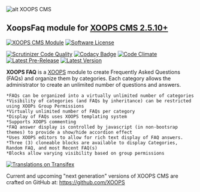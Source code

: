 ![alt XOOPS CMS](https://xoops.org/images/logoXoopsPhp81.png)
## XoopsFaq module for  [XOOPS CMS 2.5.10+](https://xoops.org)
[![XOOPS CMS Module](https://img.shields.io/badge/XOOPS%20CMS-Module-blue.svg)](https://xoops.org)
[![Software License](https://img.shields.io/badge/license-GPL-brightgreen.svg?style=flat)](https://www.gnu.org/licenses/gpl-2.0.html)


[![Scrutinizer Code Quality](https://img.shields.io/scrutinizer/g/XoopsModules25x/xoopsfaq.svg?style=flat)](https://scrutinizer-ci.com/g/XoopsModules25x/xoopsfaq/?branch=master)
[![Codacy Badge](https://api.codacy.com/project/badge/Grade/2c1ce57c3e6f4d5b9b55198b4305cd14)](https://www.codacy.com/app/XoopsModules25x/xoopsfaq_2)
[![Code Climate](https://img.shields.io/codeclimate/github/XoopsModules25x/xoopsfaq.svg?style=flat)](https://codeclimate.com/github/XoopsModules25x/xoopsfaq)
[![Latest Pre-Release](https://img.shields.io/github/tag/XoopsModules25x/xoopsfaq.svg?style=flat)](https://github.com/XoopsModules25x/xoopsfaq/tags/)
[![Latest Version](https://img.shields.io/github/release/XoopsModules25x/xoopsfaq.svg?style=flat)](https://github.com/XoopsModules25x/xoopsfaq/releases/)

**XOOPS FAQ** is a [XOOPS](https://xoops.org) module to create Frequently Asked Questions (FAQs) and organize
    them by categories. Each category allows the administrator to create an unlimited number of questions and answers.

    *FAQs can be organized into a virtually unlimited number of categories
    *Visibility of categories (and FAQs by inheritance) can be restricted using XOOPs Group Permissions
    *Virtually unlimited number of FAQs per category
    *Display of FAQs uses XOOPS templating system
    *Supports XOOPS commenting
    *FAQ answer display is controlled by javascript (in non-bootsrap themes) to provide a show/hide accordion effect
    *Uses XOOPS editors to allow for rich text display of FAQ answers.
    *Three (3) cloneable blocks are available to display Categories, Random FAQ, and most Recent FAQ(s)
    *Blocks allow varying visibility based on group permissions

[![Translations on Transifex](https://xoops.org/images/translations-transifex-blue.svg)](https://www.transifex.com/xoops)

Current and upcoming "next generation" versions of XOOPS CMS are crafted on GitHub at: https://github.com/XOOPS
